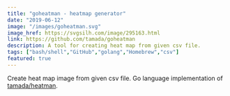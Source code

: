 ```yaml
---
title: "goheatman - heatmap generator"
date: "2019-06-12"
image: "/images/goheatman.svg"
image_href: https://svgsilh.com/image/295163.html
link: https://github.com/tamada/goheatman
description: A tool for creating heat map from given csv file.
tags: ["bash/shell","GitHub","golang","Homebrew","csv"]
featured: true
---
```


Create heat map image from given csv file. Go language implementation of [tamada/heatman](https://github.com/tamada/heatman).



